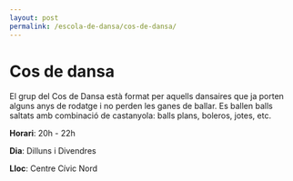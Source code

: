 ```yaml
---
layout: post
permalink: /escola-de-dansa/cos-de-dansa/
---
```


# Cos de dansa
El grup del Cos de Dansa està format per aquells dansaires que ja porten alguns anys de rodatge i no perden les ganes de ballar. Es ballen balls saltats amb combinació de castanyola: balls plans, boleros, jotes, etc.

**Horari**: 20h - 22h

**Dia**: Dilluns i Divendres

**Lloc**: Centre Cívic Nord
